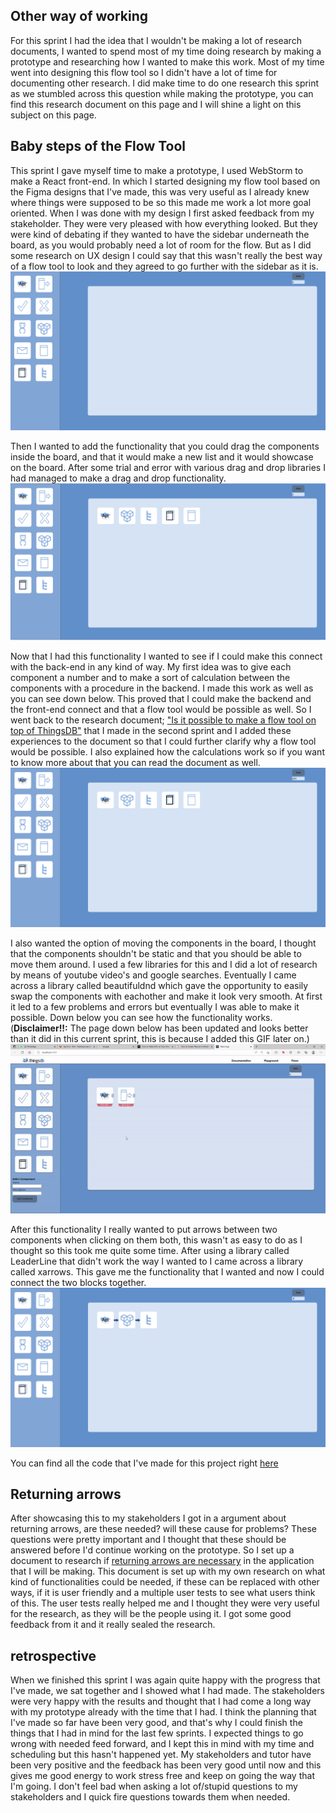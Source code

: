 ## Other way of working
For this sprint I had the idea that I wouldn't be making a lot of research documents, I wanted to spend most of my time doing research by making a prototype and researching how I wanted to make this work. Most of my time went into designing this flow tool so I didn't have a lot of time for documenting other research. I did make time to do one research this sprint as we stumbled across this question while making the prototype, you can find this research document on this page and I will shine a light on this subject on this page.

## Baby steps of the Flow Tool
This sprint I gave myself time to make a prototype, I used WebStorm to make a React front-end. In which I started designing my flow tool based on the Figma designs that I've made, this was very useful as I already knew where things were supposed to be so this made me work a lot more goal oriented. When I was done with my design I first asked feedback from my stakeholder. They were very pleased with how everything looked. But they were kind of debating if they wanted to have the sidebar underneath the board, as you would probably need a lot of room for the flow. But as I did some research on UX design I could say that this wasn't really the best way of a flow tool to look and they agreed to go further with the sidebar as it is. 
![image](uploads/4837e45ab1dac01e95221c2eb2bed7c4/image.png)

Then I wanted to add the functionality that you could drag the components inside the board, and that it would make a new list and it would showcase on the board. After some trial and error with various drag and drop libraries I had managed to make a drag and drop functionality. 
![image](uploads/70caf0b12bebd468d09f9714519e0e8d/image.png)

Now that I had this functionality I wanted to see if I could make this connect with the back-end in any kind of way. My first idea was to give each component a number and to make a sort of calculation between the components with a procedure in the backend. I made this work as well as you can see down below. This proved that I could make the backend and the front-end connect and that a flow tool would be possible as well. So I went back to the research document; ["Is it possible to make a flow tool on top of ThingsDB"](https://git.fhict.nl/I465040/cesbitportfolio/-/wikis/sprint-1#is-it-possible) that I made in the second sprint and I added these experiences to the document so that I could further clarify why a flow tool would be possible. I also explained how the calculations work so if you want to know more about that you can read the document as well.
![image](uploads/d3d35e41832ed0514f2170c9e6307985/image.png) 

I also wanted the option of moving the components in the board, I thought that the components shouldn't  be static and that you should be able to move them around. I used a few libraries for this and I did a lot of research by means of youtube video's and google searches. Eventually I came across a library called beautifuldnd which gave the opportunity to easily swap the components with eachother and make it look very smooth. At first it led to a few problems and errors but eventually I was able to make it possible. Down below you can see how the functionality works. <br> (**Disclaimer!!:** The page down below has been updated and looks better than it did in this current sprint, this is because I added this GIF later on.)
![ezgif.com-gif-maker__2_](uploads/f07457fbf7522faa33e1c89d9a15a40c/ezgif.com-gif-maker__2_.gif)

After this functionality I really wanted to put arrows between two components when clicking on them both, this wasn't as easy to do as I thought so this took me quite some time. After using a library called LeaderLine that didn't work the way I wanted to I came across a library called xarrows. This gave me the functionality that I wanted and now I could connect the two blocks together.
![image](uploads/fbe1ec6b6d1c4e19f91e4483c936ee3b/image.png)

You can find all the code that I've made for this project right [here](https://github.com/cesbit/dragndrop)

## Returning arrows
After showcasing this to my stakeholders I got in a argument about returning arrows, are these needed? will these cause for problems? These questions were pretty important and I thought that these should be answered before I'd continue working on the prototype. So I set up a document to research if [returning arrows are necessary](uploads/a51dd840f835d02534857f47c30c04d0/Should_components_be_able_to_receive_a_returning_arrow.pdf) in the application that I will be making. This document is set up with my own research on what kind of functionalities could be needed, if these can be replaced with other ways, if it is user friendly and a multiple user tests to see what users think of this. The user tests really helped me and I thought they were very useful for the research, as they will be the people using it. I got some good feedback from it and it really sealed the research.

## retrospective
When we finished this sprint I was again quite happy with the progress that I've made, we sat together and I showed what I had made. The stakeholders were very happy with the results and thought that I had come a long way with my prototype already with the time that I had.
I think the planning that I've made so far have been very good, and that's why I could finish the things that I had in mind for the last few sprints. I expected things to go wrong with needed feed forward, and I kept this in mind with my time and scheduling but this hasn't happened yet. My stakeholders and tutor have been very positive and the feedback has been very good until now and this gives me good energy to work stress free and keep on going the way that I'm going. I don't feel bad when asking a lot of/stupid questions to my stakeholders and I quick fire questions towards them when needed. 
